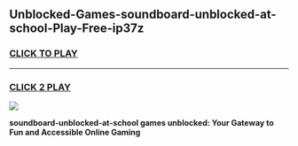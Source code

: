 
## Unblocked-Games-soundboard-unblocked-at-school-Play-Free-ip37z
<h3>
<a href="https://premium76.site?title=soundboard-unblocked-at-school&ref=18A1">CLICK TO PLAY</a></h3>
<hr>

<h3>
<a href="https://premium76.site?title=soundboard-unblocked-at-school&ref=18A1">CLICK 2 PLAY</a>
  
</h3>

<a href="https://premium76.site?title=soundboard-unblocked-at-school&ref=18A1"><img src="https://clearcache.store/games.png"></a>


**soundboard-unblocked-at-school games unblocked: Your Gateway to Fun and Accessible Online Gaming**
